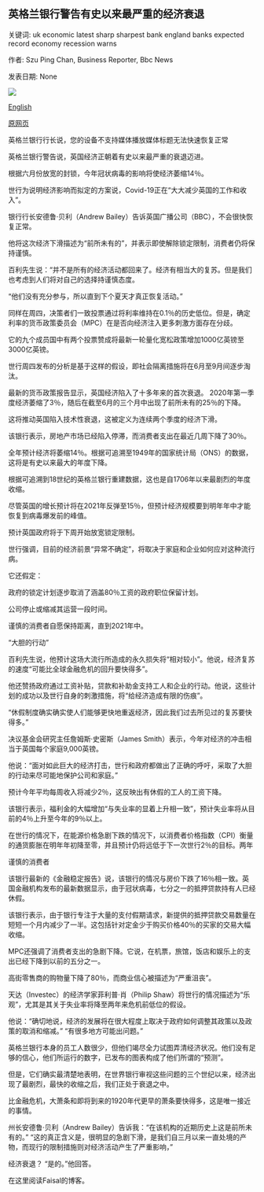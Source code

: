 ## 英格兰银行警告有史以来最严重的经济衰退

关键词: uk economic latest sharp sharpest bank england banks expected record economy recession warns

作者: Szu Ping Chan, Business Reporter, Bbc News

发表日期: None

![](https://ichef.bbci.co.uk/images/ic/1024x576/p08ck1pr.jpg)

[English](Bank%20of%20England%20warns%20of%20sharpest%20recession%20on%20record.md)

[原网页](https://www.bbc.com/news/business-52566030)

英格兰银行行长说，您的设备不支持媒体播放媒体标题无法快速恢复正常

英格兰银行警告说，英国经济正朝着有史以来最严重的衰退迈进。

根据六月份放宽的封锁，今年冠状病毒的影响将使经济萎缩14％。

世行为说明经济影响而拟定的方案说，Covid-19正在“大大减少英国的工作和收入”。

银行行长安德鲁·贝利（Andrew Bailey）告诉英国广播公司（BBC），不会很快恢复正常。

他将这次经济下滑描述为“前所未有的”，并表示即使解除锁定限制，消费者仍将保持谨慎。

百利先生说：“并不是所有的经济活动都回来了。经济有相当大的复苏。但是我们也考虑到人们将对自己的选择持谨慎态度。

“他们没有充分参与，所以直到下个夏天才真正恢复活动。”

同样在周四，决策者们一致投票通过将利率维持在0.1％的历史低位。但是，确定利率的货币政策委员会（MPC）在是否向经济注入更多刺激方面存在分歧。

它的九个成员国中有两个投票赞成将最新一轮量化宽松政策增加1000亿英镑至3000亿英镑。

世行周四发布的分析是基于这样的假设，即社会隔离措施将在6月至9月间逐步淘汰。

最新的货币政策报告显示，英国经济陷入了十多年来的首次衰退。 2020年第一季度经济萎缩了3％，随后在截至6月的三个月中出现了前所未有的25％的下降。

这将推动英国陷入技术性衰退，这被定义为连续两个季度的经济下滑。

该银行表示，房地产市场已经陷入停滞，而消费者支出在最近几周下降了30％。

全年预计经济将萎缩14％。根据可追溯至1949年的国家统计局（ONS）的数据，这将是有史以来最大的年度下降。

根据可追溯到18世纪的英格兰银行重建数据，这也是自1706年以来最剧烈的年度收缩。

尽管英国的增长预计将在2021年反弹至15％，但预计经济规模要到明年年中才能恢复到病毒爆发前的峰值。

预计英国政府将于下周开始放宽锁定限制。

世行强调，目前的经济前景“异常不确定”，将取决于家庭和企业如何应对这种流行病。

它还假定：

政府的锁定计划逐步取消了涵盖80％工资的政府职位保留计划。

公司停止或缩减其运营一段时间。

谨慎的消费者自愿保持距离，直到2021年中。

“大胆的行动”

百利先生说，他预计这场大流行所造成的永久损失将“相对较小”。他说，经济复苏的速度“可能比全球金融危机的回升要快得多”。

他还赞扬政府通过工资补贴，贷款和补助金支持工人和企业的行动。他说，这些计划的成功以及世行自身的刺激措施，将“给经济造成有限的伤痕”。

“休假制度确实确实使人们能够更快地重返经济，因此我们过去所见过的复苏要快得多。”

决议基金会研究主任詹姆斯·史密斯（James Smith）表示，今年对经济的冲击相当于英国每个家庭9,000英镑。

他说：“面对如此巨大的经济打击，世行和政府都做出了正确的呼吁，采取了大胆的行动来尽可能地保护公司和家庭。”

预计今年平均每周收入将减少2％，这反映出有休假的工人的工资下降。

该银行表示，福利金的大幅增加“与失业率的显着上升相一致”，预计失业率将从目前的4％上升至今年的9％以上。

在世行的情况下，在能源价格急剧下跌的情况下，以消费者价格指数（CPI）衡量的通货膨胀在明年年初降至零，并且预计仍将远低于下一次世行2％的目标。两年

谨慎的消费者

该银行最新的《金融稳定报告》说，该银行的情况与房价下跌了16％相一致。英国金融机构发布的最新数据显示，由于冠状病毒，七分之一的抵押贷款持有人已经休假。

该银行表示，由于银行专注于大量的支付假期请求，新提供的抵押贷款交易数量在短短一个月内减少了一半。这包括针对定金少于购买价格40％的买家的交易大幅收缩。

MPC还强调了消费者支出的急剧下降。它说，在机票，旅馆，饭店和娱乐上的支出已经下降到以前的五分之一。

高街零售商的购物量下降了80％，而商业信心被描述为“严重沮丧”。

天达（Investec）的经济学家菲利普·肖（Philip Shaw）将世行的情况描述为“乐观”，尤其是其关于失业率将降至两年来危机前低位的假设。

他说：“确切地说，经济的发展将在很大程度上取决于政府如何调整其政策以及政策的取消和缩减。” “有很多地方可能出问题。”

英格兰银行本身的员工人数很少，但他们竭尽全力试图弄清经济状况。他们没有足够的信心，他们所运行的数字，已发布的图表构成了他们所谓的“预测”。

但是，它们确实最清楚地表明，在世界银行审视这些问题的三个世纪以来，经济出现了最剧烈，最快的收缩之后，我们正处于衰退之中。

比金融危机，大萧条和即将到来的1920年代更早的萧条要快得多，这是唯一接近的事情。

州长安德鲁·贝利（Andrew Bailey）告诉我：“在该机构的近期历史上这是前所未有的。” “这的真正含义是，很明显的急剧下滑，是我们自三月以来一直处境的产物，而现行的限制措施则对经济活动产生了严重影响，”

经济衰退？ “是的。”他回答。

在这里阅读Faisal的博客。